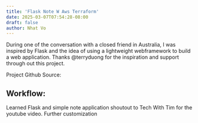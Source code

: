 ```yaml
---
title: 'Flask Note W Aws Terraform'
date: 2025-03-07T07:54:28-08:00
draft: false
author: Nhat Vo
---
```


During one of the conversation with a closed friend in Australia, I was inspired by Flask and the idea of using a lightweight webframework to build a web application. Thanks @terryduong for the inspiration and support through out this project.

Project Github Source:

## Workflow:

Learned Flask and simple note application shoutout to Tech With Tim for the youtube video.
Further customization

